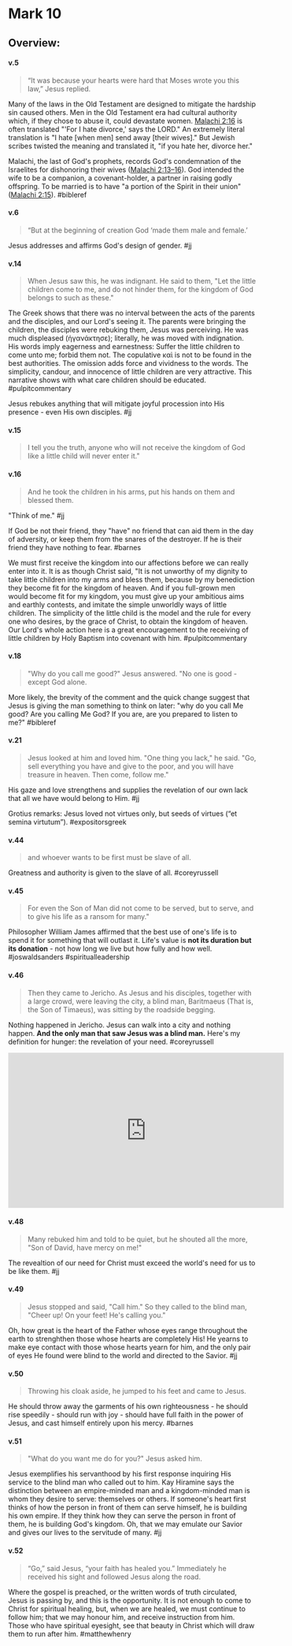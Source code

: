 # Mark 10

## Overview:

#### v.5
>“It was because your hearts were hard that Moses wrote you this law,” Jesus replied.

Many of the laws in the Old Testament are designed to mitigate the hardship sin caused others. Men in the Old Testament era had cultural authority which, if they chose to abuse it, could devastate women. [Malachi 2:16](Malachi2#v.16) is often translated "'For I hate divorce,' says the LORD." An extremely literal translation is "I hate \[when men\] send away \[their wives\]." But Jewish scribes twisted the meaning and translated it, "if you hate her, divorce her."  
  
Malachi, the last of God's prophets, records God's condemnation of the Israelites for dishonoring their wives ([Malachi 2:13–16](Malachi2#v.16)). God intended the wife to be a companion, a covenant-holder, a partner in raising godly offspring. To be married is to have "a portion of the Spirit in their union" ([Malachi 2:15](Malachi2#v.15)).
#bibleref 

#### v.6
>“But at the beginning of creation God ‘made them male and female.’

Jesus addresses and affirms God's design of gender.
#jj 

#### v.14
>When Jesus saw this, he was indignant. He said to them, "Let the little children come to me, and do not hinder them, for the kingdom of God belongs to such as these."

The Greek shows that there was no interval between the acts of the parents and the disciples, and our Lord's seeing it. The parents were bringing the children, the disciples were rebuking them, Jesus was perceiving. He was much displeased (ἠγανάκτησε); literally, he was moved with indignation. His words imply eagerness and earnestness: Suffer the little children to come unto me; forbid them not. The copulative καὶ is not to be found in the best authorities. The omission adds force and vividness to the words. The simplicity, candour, and innocence of little children are very attractive. This narrative shows with what care children should be educated.
#pulpitcommentary 

Jesus rebukes anything that will mitigate joyful procession into His presence - even His own disciples. 
#jj 

#### v.15
>I tell you the truth, anyone who will not receive the kingdom of God like a little child will never enter it."

#### v.16
>And he took the children in his arms, put his hands on them and blessed them.

"Think of me."
#jj 

If God be not their friend, they "have" no friend that can aid them in the day of adversity, or keep them from the snares of the destroyer. If he is their friend they have nothing to fear.
#barnes 

We must first receive the kingdom into our affections before we can really enter into it. It is as though Christ said, "It is not unworthy of my dignity to take little children into my arms and bless them, because by my benediction they become fit for the kingdom of heaven. And if you full-grown men would become fit for my kingdom, you must give up your ambitious aims and earthly contests, and imitate the simple unworldly ways of little children. The simplicity of the little child is the model and the rule for every one who desires, by the grace of Christ, to obtain the kingdom of heaven. Our Lord's whole action here is a great encouragement to the receiving of little children by Holy Baptism into covenant with him.
#pulpitcommentary 

#### v.18
>"Why do you call me good?" Jesus answered. "No one is good - except God alone.

More likely, the brevity of the comment and the quick change suggest that Jesus is giving the man something to think on later: "why do you call Me good? Are you calling Me God? If you are, are you prepared to listen to me?"
#bibleref 

#### v.21
>Jesus looked at him and loved him. "One thing you lack," he said. "Go, sell everything you have and give to the poor, and you will have treasure in heaven. Then come, follow me."

His gaze and love strengthens and supplies the revelation of our own lack that all we have would belong to Him.
#jj 

Grotius remarks: Jesus loved not virtues only, but seeds of virtues (“et semina virtutum”).
#expositorsgreek

#### v.44
>and whoever wants to be first must be slave of all.

Greatness and authority is given to the slave of all.
#coreyrussell

#### v.45
>For even the Son of Man did not come to be served, but to serve, and to give his life as a ransom for many."

Philosopher William James affirmed that the best use of one's life is to spend it for something that will outlast it. Life's value is **not its duration but its donation** - not how long we live but how fully and how well.
#joswaldsanders #spiritualleadership

#### v.46
>Then they came to Jericho. As Jesus and his disciples, together with a large crowd, were leaving the city, a blind man, Baritmaeus (That is, the Son of Timaeus), was sitting by the roadside begging.

Nothing happened in Jericho. Jesus can walk into a city and nothing happen. **And the only man that saw Jesus was a blind man.**
Here's my definition for hunger: the revelation of your need.
#coreyrussell 
<iframe width="560" height="315" src="https://www.youtube.com/embed/VU9nTEDYpEU?start=2900" title="YouTube video player" frameborder="0" allow="accelerometer; autoplay; clipboard-write; encrypted-media; gyroscope; picture-in-picture" allowfullscreen></iframe>

#### v.48
>Many rebuked him and told to be quiet, but he shouted all the more, "Son of David, have mercy on me!"

The revealtion of our need for Christ must exceed the world's need for us to be like them.
#jj 

#### v.49
>Jesus stopped and said, "Call him." So they called to the blind man, "Cheer up! On your feet! He's calling you."

Oh, how great is the heart of the Father whose eyes range throughout the earth to strenghthen those whose hearts are completely His! He yearns to make eye contact with those whose hearts yearn for him, and the only pair of eyes He found were blind to the world and directed to the Savior.
#jj 

#### v.50
>Throwing his cloak aside, he jumped to his feet and came to Jesus. 

He should throw away the garments of his own righteousness - he should rise speedily - should run with joy - should have full faith in the power of Jesus, and cast himself entirely upon his mercy.
#barnes 

#### v.51
>"What do you want me do for you?" Jesus asked him.

Jesus exemplifies his servanthood by his first response inquiring His service to the blind man who called out to him. Kay Hiramine says the distinction between an empire-minded man and a kingdom-minded man is whom they desire to serve: themselves or others. If someone's heart first thinks of how the person in front of them can serve himself, he is building his own empire. If they think how they can serve the person in front of them, he is building God's kingdom. Oh, that we may emulate our Savior and gives our lives to the servitude of many.
#jj 

#### v.52
>“Go,” said Jesus, “your faith has healed you.” Immediately he received his sight and followed Jesus along the road.

Where the gospel is preached, or the written words of truth circulated, Jesus is passing by, and this is the opportunity. It is not enough to come to Christ for spiritual healing, but, when we are healed, we must continue to follow him; that we may honour him, and receive instruction from him. Those who have spiritual eyesight, see that beauty in Christ which will draw them to run after him.
#matthewhenry 
